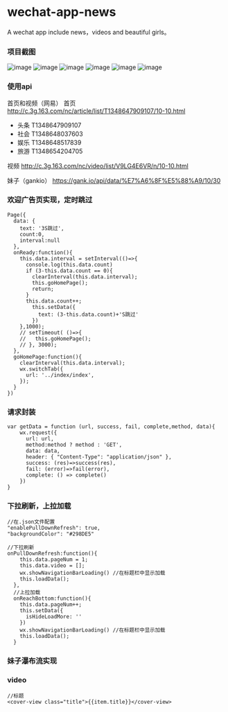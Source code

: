 # wechat-app-news
A wechat app include news，videos and beautiful girls。
### 项目截图
![image](https://github.com/xuyonghua/wechat-app-news/blob/master/screenshots/Screenshot_splash.jpg?raw=true)
![image](https://github.com/xuyonghua/wechat-app-news/blob/master/screenshots/Screenshot_头条.jpg?raw=true)
![image](https://github.com/xuyonghua/wechat-app-news/blob/master/screenshots/Screenshot_社会.jpg?raw=true)
![image](https://github.com/xuyonghua/wechat-app-news/blob/master/screenshots/Screenshot_detail.jpg?raw=true)
![image](https://github.com/xuyonghua/wechat-app-news/blob/master/screenshots/Screenshot_video.jpg?raw=true)
![image](https://github.com/xuyonghua/wechat-app-news/blob/master/screenshots/Screenshot_girl.jpg?raw=true)

### 使用api
首页和视频（网易）
首页
http://c.3g.163.com/nc/article/list/T1348647909107/10-10.html
- 头条 T1348647909107
- 社会 T1348648037603
- 娱乐 T1348648517839
- 旅游 T1348654204705

视频
http://c.3g.163.com/nc/video/list/V9LG4E6VR/n/10-10.html

妹子（gankio）
https://gank.io/api/data/%E7%A6%8F%E5%88%A9/10/30

### 欢迎广告页实现，定时跳过
```
Page({
  data: {
    text: '3S跳过',
    count:0,
    interval:null
  },
  onReady:function(){
    this.data.interval = setInterval(()=>{
      console.log(this.data.count)
      if (3-this.data.count == 0){
        clearInterval(this.data.interval);
        this.goHomePage();
        return;
      }
      this.data.count++;
        this.setData({
          text: (3-this.data.count)+'S跳过'
        })
    },1000);
    // setTimeout( ()=>{
    //   this.goHomePage();
    // }, 3000);
  },
  goHomePage:function(){
    clearInterval(this.data.interval);
    wx.switchTab({
      url: '../index/index',
    });
  }
})

```


### 请求封装
```
var getData = function (url, success, fail, complete,method, data){
    wx.request({
      url: url,
      method:method ? method : 'GET',
      data: data,
      header: { "Content-Type": "application/json" },
      success: (res)=>success(res),
      fail: (error)=>fail(error),
      complete: () => complete()
    })
}
```
### 下拉刷新，上拉加载
```
//在.json文件配置
"enablePullDownRefresh": true,
"backgroundColor": "#298DE5"

//下拉刷新
onPullDownRefresh:function(){
    this.data.pageNum = 1;
    this.data.video = [];
    wx.showNavigationBarLoading() //在标题栏中显示加载
    this.loadData();
  },
  //上拉加载
  onReachBottom:function(){
    this.data.pageNum++;
    this.setData({
      isHideLoadMore: ''
    })
    wx.showNavigationBarLoading() //在标题栏中显示加载
    this.loadData();
  }
```
### 妹子瀑布流实现
### video 
```
//标题
<cover-view class="title">{{item.title}}</cover-view>
```




